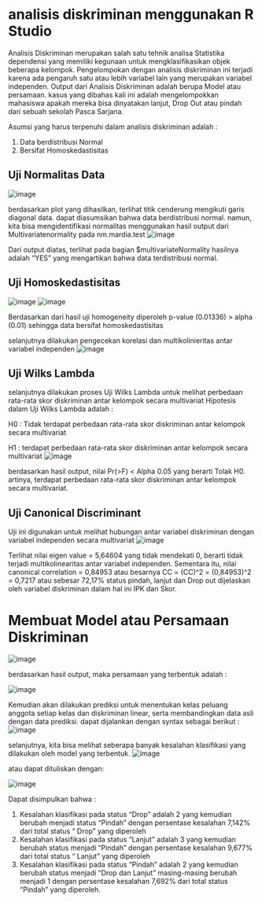 # analisis diskriminan menggunakan R Studio
Analisis Diskriminan merupakan salah satu tehnik analisa Statistika dependensi yang memiliki kegunaan untuk mengklasifikasikan objek beberapa kelompok. Pengelompokan dengan analisis diskriminan ini terjadi karena ada pengaruh satu atau lebih variabel lain yang merupakan variabel independen. Output dari Analisis Diskriminan adalah berupa Model atau persamaan. 
kasus yang dibahas kali ini adalah mengelompokkan mahasiswa apakah mereka bisa dinyatakan lanjut, Drop Out atau pindah dari sebuah sekolah Pasca Sarjana.

Asumsi yang harus terpenuhi dalam analisis diskriminan adalah :
1. Data berdistribusi Normal
2. Bersifat Homoskedastisitas

 ## Uji Normalitas Data
![image](https://user-images.githubusercontent.com/85878732/131215531-3a276d48-963f-4c65-bf53-3dfb6346a1ca.png)

berdasarkan plot yang dihasilkan, terlihat titik cenderung mengikuti garis diagonal data. dapat diasumsikan bahwa data berdistribusi normal. namun, kita bisa mengidentifikasi normalitas menggunakan hasil output dari Multivariatenormality pada nm.mardia.test
![image](https://user-images.githubusercontent.com/85878732/131215612-2a89bcb7-f548-459a-b572-f2754727a2ee.png)

Dari output diatas, terlihat pada bagian $multivariateNormality hasilnya adalah “YES” yang mengartikan bahwa data terdistribusi normal.

## Uji Homoskedastisitas
![image](https://user-images.githubusercontent.com/85878732/131215648-cb1e3045-af67-4be8-a771-2d64a68e20d5.png)
![image](https://user-images.githubusercontent.com/85878732/131215654-cab1d777-be29-4371-b8ae-bd81516c6957.png)

Berdasarkan dari hasil uji homogeneity diperoleh p-value (0.01336) > alpha (0.01) sehingga data bersifat homoskedastisitas

selanjutnya dilakukan pengecekan korelasi dan multikolinieritas antar variabel independen
![image](https://user-images.githubusercontent.com/85878732/131215792-92bce4a2-1531-4965-bce7-3e15a1c3052c.png)

## Uji Wilks Lambda
selanjutnya dilakukan proses Uji Wilks Lambda untuk melihat perbedaan rata-rata skor diskriminan antar kelompok secara multivariat
Hipotesis dalam Uji Wilks Lambda adalah :

H0  : Tidak terdapat perbedaan rata-rata skor diskriminan antar kelompok secara multivariat

H1  : terdapat perbedaan rata-rata skor diskriminan antar kelompok secara multivariat
![image](https://user-images.githubusercontent.com/85878732/131215824-7d476bf9-2b7f-4eb2-b382-6de7264684fa.png)

berdasarkan hasil output, nilai Pr(>F) < Alpha 0.05 yang berarti Tolak H0. artinya, terdapat perbedaan rata-rata skor diskriminan antar kelompok secara multivariat.

## Uji Canonical Discriminant 
Uji ini digunakan untuk melihat hubungan antar variabel diskriminan dengan variabel independen secara multivariat 
![image](https://user-images.githubusercontent.com/85878732/131216068-5b025eca-ada3-452b-9d84-ba35a53dfc83.png)

Terlihat nilai eigen value = 5,64604 yang tidak mendekati 0, berarti tidak terjadi multikolinearitas antar variabel independen. Sementara itu, nilai canonical correlation = 0,84953 atau besarnya CC = (CC)^2 = (0,84953)^2 = 0,7217 atau sebesar 72,17% status pindah, lanjut dan Drop out dijelaskan oleh variabel diskriminan dalam hal ini IPK dan Skor.

# Membuat Model atau Persamaan Diskriminan
![image](https://user-images.githubusercontent.com/85878732/131216112-191e5186-e551-49de-b730-598bb366f428.png)

berdasarkan hasil output, maka persamaan yang terbentuk adalah :

![image](https://user-images.githubusercontent.com/85878732/131216131-b3340a0a-c433-4b15-84db-50777fb36e7a.png)

Kemudian akan dilakukan prediksi untuk menentukan kelas peluang anggota setiap kelas dan diskriminan linear, serta membandingkan data asli dengan data prediksi.
dapat dijalankan dengan syntax sebagai berikut :
![image](https://user-images.githubusercontent.com/85878732/131216201-b67bc62d-b3a0-4415-a314-a1c4074f7787.png)

selanjutnya, kita bisa melihat seberapa banyak kesalahan klasifikasi yang dilakukan oleh model yang terbentuk. 
![image](https://user-images.githubusercontent.com/85878732/131216221-9a65f903-eb8e-4e64-b95c-fd1e27116c93.png)

atau dapat dituliskan dengan:

![image](https://user-images.githubusercontent.com/85878732/131216230-1cea8802-4696-42c5-9000-387286423a69.png)

Dapat disimpulkan bahwa :
1. Kesalahan klasifikasi pada status “Drop” adalah 2 yang kemudian berubah menjadi status “Pindah” dengan persentase kesalahan 7,142% dari total status “ Drop” yang diperoleh
2. Kesalahan klasifikasi pada status “Lanjut” adalah 3 yang kemudian berubah status menjadi “Pindah” dengan persentase kesalahan 9,677% dari total status “ Lanjut” yang diperoleh
3. Kesalahan klasifikasi pada status “Pindah” adalah 2 yang kemudian berubah status menjadi “Drop dan Lanjut” masing-masing berubah menjadi 1 dengan persentase kesalahan 7,692% dari total status “Pindah” yang diperoleh.

